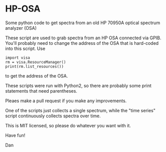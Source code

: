 # HP-OSA
Some python code to get spectra from an old HP 70950A optical spectrum analyzer (OSA)

These script are used to grab spectra from an HP OSA connected via GPIB. You'll probably need to change the address of the OSA that is hard-coded into this script. Use 

    import visa
    rm = visa.ResourceManager()
    print(rm.list_resources()) 

to get the address of the OSA. 

These scripts were run with Python2, so there are probably some print statements that need parentheses.

Pleaes make a pull request if you make any improvements.

One of the scripts just collects a single spectrum, while the "time series" script continuously collects spectra over time.

This is MIT licensed, so please do whatever you want with it.

Have fun!

Dan
